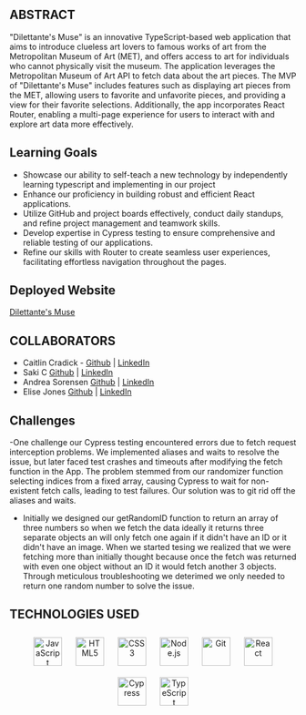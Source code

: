 ## ABSTRACT

"Dilettante's Muse" is an innovative TypeScript-based web application that aims to introduce clueless art lovers to famous works of art from the Metropolitan Museum of Art (MET), and offers access to art for individuals who cannot physically visit the museum. The application leverages the Metropolitan Museum of Art API to fetch data about the art pieces. The MVP of "Dilettante's Muse" includes features such as displaying art pieces from the MET, allowing users to favorite and unfavorite pieces, and providing a view for their favorite selections. Additionally, the app incorporates React Router, enabling a multi-page experience for users to interact with and explore art data more effectively.

## Learning Goals

- Showcase our ability to self-teach a new technology by independently learning typescript and implementing in our project
- Enhance our proficiency in building robust and efficient React applications.
- Utilize GitHub and project boards effectively, conduct daily standups, and refine project management and teamwork skills.
- Develop expertise in Cypress testing to ensure comprehensive and reliable testing of our applications.
- Refine our skills with Router to create seamless user experiences, facilitating effortless navigation throughout the pages.

## Deployed Website

[Dilettante's Muse](https://producthunt.com)

## COLLABORATORS

- Caitlin Cradick - [Github](https://github.com/caitlincradick) | [LinkedIn](https://www.linkedin.com/in/caitlincradick/)
- Saki C [Github](https://github.com/sakisandrac) | [LinkedIn](https://www.linkedin.com/in/saki-c-a7306b259/)
- Andrea Sorensen [Github](https://github.com/andreasorensen) | [LinkedIn](https://www.linkedin.com/in/andrea-sorensen-/)
- Elise Jones [Github](https://github.com/Elise-Jones) | [LinkedIn](https://www.linkedin.com/in/elise-jones-964bb5264/)

## Challenges

-One challenge our Cypress testing encountered errors due to fetch request interception problems. We implemented aliases and waits to resolve the issue, but later faced test crashes and timeouts after modifying the fetch function in the App. The problem stemmed from our randomizer function selecting indices from a fixed array, causing Cypress to wait for non-existent fetch calls, leading to test failures. Our solution was to git rid off the aliases and waits.

- Initially we designed our getRandomID function to return an array of three numbers so when we fetch the data ideally it returns three separate objects an will only fetch one again if it didn't have an ID or it didn't have an image. When we started tesing we realized that we were fetching more than initially thought because once the fetch was returned with even one object without an ID it would fetch another 3 objects. Through meticulous troubleshooting we deterimed we only needed to return one random number to solve the issue.

## TECHNOLOGIES USED

<div align="center">  
    <a href="https://www.javascript.com/" target="_blank"><img style="margin: 10px" src="https://profilinator.rishav.dev/skills-assets/javascript-original.svg" alt="JavaScript" height="50" /></a>  
    <a href="https://en.wikipedia.org/wiki/HTML5" target="_blank"><img style="margin: 10px" src="https://profilinator.rishav.dev/skills-assets/html5-original-wordmark.svg" alt="HTML5" height="50" /></a>  
    <a href="https://www.w3schools.com/css/" target="_blank"><img style="margin: 10px" src="https://profilinator.rishav.dev/skills-assets/css3-original-wordmark.svg" alt="CSS3" height="50" /></a>   
    <a href="https://nodejs.org/" target="_blank"><img style="margin: 10px" src="https://profilinator.rishav.dev/skills-assets/nodejs-original-wordmark.svg" alt="Node.js" height="50" /></a>  
    <a href="https://github.com/" target="_blank"><img style="margin: 10px" src="https://profilinator.rishav.dev/skills-assets/git-scm-icon.svg" alt="Git" height="50" /></a>  
    <a href="https://react.dev/" target="_blank"><img style="margin: 10px" src="https://profilinator.rishav.dev/skills-assets/react-original-wordmark.svg" alt="React" height="50" /></a>  
    <a href="https://docs.cypress.io/guides/overview/why-cypress" target="_blank"><img style="margin: 10px" src="https://encrypted-tbn0.gstatic.com/images?q=tbn:ANd9GcQoXfntUBC8eXPGA7V8dQp74I5Xofeze3tnRua5hKQkd0ofyH0cy5mJm3_Y-zPhHO2ty9k&usqp=CAU" alt="Cypress" height="50" /></a>  
    <a href="https://www.typescriptlang.org/" target="_blank"><img style="margin: 10px" src="https://profilinator.rishav.dev/skills-assets/typescript-original.svg" alt="TypeScript" height="50" /></a>  
</div>
